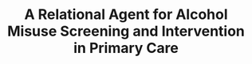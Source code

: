 ---
name: "A Relational Agent For Alcohol Misuse"
title: "A Relational Agent for Alcohol Misuse Screening and Intervention in Primary Care"
project: null
event: "CHI'17 Workshop on Interactive Systems in Healthcare (2017)"
authors:
- name: "Zhou, S."
- name: "Bickmore, T."
- name: "Rubin, A."
- name: "Yeksigian, K."
- name: "Foster, R."
- name: "Heilman, M."
- name: "Simon, S."
year: 2017
resources:
- name: "WISH17-VA"
  src: "WISH17-VA.pdf"
external_url: null
draft: false 
headless: true
---